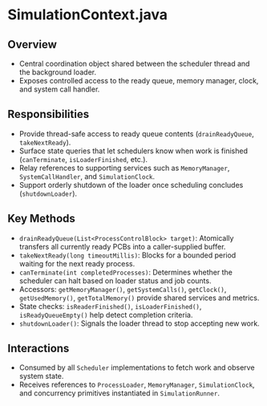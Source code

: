 # SimulationContext.java

## Overview

- Central coordination object shared between the scheduler thread and the background loader.
- Exposes controlled access to the ready queue, memory manager, clock, and system call handler.

## Responsibilities

- Provide thread-safe access to ready queue contents (`drainReadyQueue`, `takeNextReady`).
- Surface state queries that let schedulers know when work is finished (`canTerminate`, `isLoaderFinished`, etc.).
- Relay references to supporting services such as `MemoryManager`, `SystemCallHandler`, and `SimulationClock`.
- Support orderly shutdown of the loader once scheduling concludes (`shutdownLoader`).

## Key Methods

- `drainReadyQueue(List<ProcessControlBlock> target)`: Atomically transfers all currently ready PCBs into a caller-supplied buffer.
- `takeNextReady(long timeoutMillis)`: Blocks for a bounded period waiting for the next ready process.
- `canTerminate(int completedProcesses)`: Determines whether the scheduler can halt based on loader status and job counts.
- Accessors: `getMemoryManager()`, `getSystemCalls()`, `getClock()`, `getUsedMemory()`, `getTotalMemory()` provide shared services and metrics.
- State checks: `isReaderFinished()`, `isLoaderFinished()`, `isReadyQueueEmpty()` help detect completion criteria.
- `shutdownLoader()`: Signals the loader thread to stop accepting new work.

## Interactions

- Consumed by all `Scheduler` implementations to fetch work and observe system state.
- Receives references to `ProcessLoader`, `MemoryManager`, `SimulationClock`, and concurrency primitives instantiated in `SimulationRunner`.
